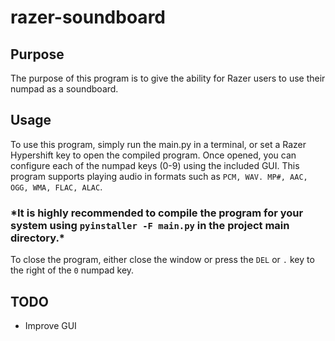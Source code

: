 # razer-soundboard
 
## Purpose
The purpose of this program is to give the ability for Razer users to use their numpad as a soundboard.

## Usage
To use this program, simply run the main.py in a terminal, or set a Razer Hypershift key to open the compiled program. Once opened, you can configure each of the numpad keys (0-9) using the included GUI. This program supports playing audio in formats such as `PCM, WAV. MP#, AAC, OGG, WMA, FLAC, ALAC`. 

### **\*It is highly recommended to compile the program for your system using `pyinstaller -F main.py` in the project main directory.\***

To close the program, either close the window or press the `DEL` or `.` key to the right of the `0` numpad key.

## TODO
- Improve GUI
